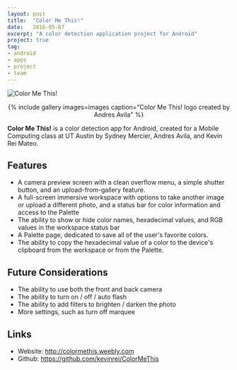 ```yaml
---
layout: post
title:  "Color Me This!"
date:   2016-05-07
excerpt: "A color detection application project for Android"
project: true
tag:
- android
- apps
- project
- team
---
```


![Color Me This!](https://cloud.githubusercontent.com/assets/8562283/15092672/6b9ac020-1436-11e6-9fd1-555c91c6ce32.png)
<center>{% include gallery images=images caption="Color Me This! logo created by Andres Avila" %}</center>
    
<b>Color Me This!</b> is a color detection app for Android, created for a Mobile Computing class at UT Austin by Sydney Mercier, Andres Avila, and Kevin Rei Mateo.

## Features
* A camera preview screen with a clean overflow menu, a simple shutter button, and an upload-from-gallery feature.
* A full-screen immersive workspace with options to take another image or upload a different photo, and a status bar for color information and access to the Palette
* The ability to show or hide color names, hexadecimal values, and RGB values in the workspace status bar
* A Palette page, dedicated to save all of the user's favorite colors.
* The ability to copy the hexadecimal value of a color to the device's clipboard from the workspace or from the Palette.

## Future Considerations
* The ability to use both the front and back camera
* The ability to turn on / off / auto flash
* The ability to add filters to brighten / darken the photo
* More settings, such as turn off marquee
     
## Links
* Website: <a href="http://colormethis.weebly.com">http://colormethis.weebly.com</a>
* Github: <a href="https://github.com/kevinrei/ColorMeThis">https://github.com/kevinrei/ColorMeThis</a>
